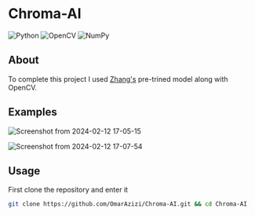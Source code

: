 # Chroma-AI
![Python](https://img.shields.io/badge/python-3670A0?style=for-the-badge&logo=python&logoColor=ffdd54)
![OpenCV](https://img.shields.io/badge/opencv-%23white.svg?style=for-the-badge&logo=opencv&logoColor=white)
![NumPy](https://img.shields.io/badge/numpy-%23013243.svg?style=for-the-badge&logo=numpy&logoColor=white)

## About
To complete this project I used [Zhang's](https://github.com/richzhang/colorization) pre-trined model along with OpenCV.

## Examples
![Screenshot from 2024-02-12 17-05-15](https://github.com/OmarAzizi/Chroma-AI/assets/110500643/234bf00a-3bef-416f-947a-cce74c62ffbb)


![Screenshot from 2024-02-12 17-07-54](https://github.com/OmarAzizi/Chroma-AI/assets/110500643/455bc679-aab0-4dc1-8474-0adf8589e147)


## Usage 
First clone the repository and enter it

```bash
git clone https://github.com/OmarAzizi/Chroma-AI.git && cd Chroma-AI
```
